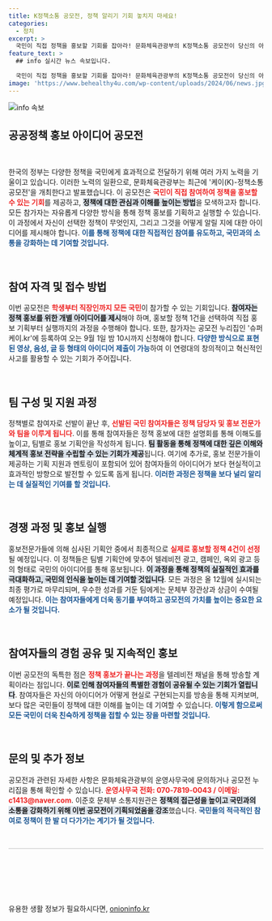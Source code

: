 ```yaml
---
title: K정책소통 공모전, 정책 알리기 기회 놓치지 마세요!
categories:
  - 정치
excerpt: >
  국민이 직접 정책을 홍보할 기회를 잡아라! 문화체육관광부의 K정책소통 공모전이 당신의 아이디어를 기다립니다. 18개 부처의 정책 중 한 가지를 선택해 홍보 기획부터 실행까지 도전하세요! 자세한 내용은 누리집에서 확인하세요.
feature_text: >
  ## info 실시간 뉴스 속보입니다.

  국민이 직접 정책을 홍보할 기회를 잡아라! 문화체육관광부의 K정책소통 공모전이 당신의 아이디어를 기다립니다. 18개 부처의 정책 중 한 가지를 선택해 홍보 기획부터 실행까지 도전하세요! 자세한 내용은 누리집에서 확인하세요.
image: 'https://www.behealthy4u.com/wp-content/uploads/2024/06/news.jpg'
---
```


<p><img src="https://www.behealthy4u.com/wp-content/uploads/2024/06/news.jpg" alt="info 속보" /></p>

<h2 data-ke-size="size26">공공정책 홍보 아이디어 공모전</h2>

<p data-ke-size="size16">&nbsp;</p>

<p>한국의 정부는 다양한 정책을 국민에게 효과적으로 전달하기 위해 여러 가지 노력을 기울이고 있습니다. 이러한 노력의 일환으로, 문화체육관광부는 최근에 '케이(K)-정책소통 공모전'을 개최한다고 발표했습니다. 이 공모전은 <b><span style="color: #ee2323;">국민이 직접 참여하여 정책을 홍보할 수 있는 기회</span></b>를 제공하고, <b><span style="background-color: #21538527;">정책에 대한 관심과 이해를 높이는 방법</span></b>을 모색하고자 합니다. 모든 참가자는 자유롭게 다양한 방식을 통해 정책 홍보를 기획하고 실행할 수 있습니다. 이 과정에서 자신이 선택한 정책이 무엇인지, 그리고 그것을 어떻게 알릴 지에 대한 아이디어를 제시해야 합니다. <b><span style="color: #1a5490;">이를 통해 정책에 대한 직접적인 참여를 유도하고, 국민과의 소통을 강화하는 데 기여할 것입니다.</span></b></p>

<p data-ke-size="size16">&nbsp;</p>

<h2 data-ke-size="size26">참여 자격 및 접수 방법</h2>

<p>이번 공모전은 <b><span style="color: #ee2323;">학생부터 직장인까지 모든 국민</span></b>이 참가할 수 있는 기회입니다. <b><span style="background-color: #21538527;">참여자는 정책 홍보를 위한 개별 아이디어를 제시</span></b>해야 하며, 홍보할 정책 1건을 선택하여 직접 홍보 기획부터 실행까지의 과정을 수행해야 합니다. 또한, 참가자는 공모전 누리집인 '슈퍼케이.kr'에 등록하여 오는 9월 1일 밤 10시까지 신청해야 합니다. <b><span style="color: #1a5490;">다양한 방식으로 표현된 영상, 음성, 글 등 형태의 아이디어 제출이 가능</span></b>하여 이 연령대의 창의적이고 혁신적인 사고를 활용할 수 있는 기회가 주어집니다.</p>

<p data-ke-size="size16">&nbsp;</p>

<h2 data-ke-size="size26">팀 구성 및 지원 과정</h2>

<p>정책별로 참여자로 선발이 끝난 후, <b><span style="color: #ee2323;">선발된 국민 참여자들은 정책 담당자 및 홍보 전문가와 팀을 이루게 됩니다</span></b>. 이를 통해 참여자들은 정책 홍보에 대한 설명회를 통해 이해도를 높이고, 팀별로 홍보 기획안을 작성하게 됩니다. <b><span style="background-color: #21538527;">팀 활동을 통해 정책에 대한 깊은 이해와 체계적 홍보 전략을 수립할 수 있는 기회가 제공</span></b>됩니다. 여기에 추가로, 홍보 전문가들이 제공하는 기획 지원과 멘토링이 포함되어 있어 참여자들의 아이디어가 보다 현실적이고 효과적인 방향으로 발전할 수 있도록 돕게 됩니다. <b><span style="color: #1a5490;">이러한 과정은 정책을 보다 널리 알리는 데 실질적인 기여를 할 것입니다.</span></b></p>

<p data-ke-size="size16">&nbsp;</p>

<h2 data-ke-size="size26">경쟁 과정 및 홍보 실행</h2>

<p>홍보전문가들에 의해 심사된 기획안 중에서 최종적으로 <b><span style="color: #ee2323;">실제로 홍보할 정책 4건이 선정</span></b>될 예정입니다. 이 정책들은 팀별 기획안에 맞추어 텔레비전 광고, 캠페인, 옥외 광고 등의 형태로 국민의 아이디어를 통해 홍보됩니다. <b><span style="background-color: #21538527;">이 과정을 통해 정책의 실질적인 효과를 극대화하고, 국민의 인식을 높이는 데 기여할 것입니다</span></b>. 모든 과정은 올 12월에 실시되는 최종 평가로 마무리되며, 우수한 성과를 거둔 팀에게는 문체부 장관상과 상금이 수여될 예정입니다. <b><span style="color: #1a5490;">이는 참여자들에게 더욱 동기를 부여하고 공모전의 가치를 높이는 중요한 요소가 될 것입니다.</span></b></p>

<p data-ke-size="size16">&nbsp;</p>

<h2 data-ke-size="size26">참여자들의 경험 공유 및 지속적인 홍보</h2>

<p>이번 공모전의 독특한 점은 <b><span style="color: #ee2323;">정책 홍보가 끝나는 과정</span></b>을 텔레비전 채널을 통해 방송할 계획이라는 점입니다. <b><span style="background-color: #21538527;">이로 인해 참여자들의 특별한 경험이 공유될 수 있는 기회가 열립니다</span></b>. 참여자들은 자신의 아이디어가 어떻게 현실로 구현되는지를 방송을 통해 지켜보며, 보다 많은 국민들이 정책에 대한 이해를 높이는 데 기여할 수 있습니다. <b><span style="color: #1a5490;">이렇게 함으로써 모든 국민이 더욱 친숙하게 정책을 접할 수 있는 장을 마련할 것입니다.</span></b></p>

<p data-ke-size="size16">&nbsp;</p>

<h2 data-ke-size="size26">문의 및 추가 정보</h2>

<p>공모전과 관련된 자세한 사항은 문화체육관광부의 운영사무국에 문의하거나 공모전 누리집을 통해 확인할 수 있습니다. <b><span style="color: #ee2323;">운영사무국 전화: 070-7819-0043 / 이메일: c1413@naver.com</span></b>. 이준호 문체부 소통지원관은 <b><span style="background-color: #21538527;">정책의 접근성을 높이고 국민과의 소통을 강화하기 위해 이번 공모전이 기획되었음을 강조</span></b>했습니다. <b><span style="color: #1a5490;">국민들의 적극적인 참여로 정책이 한 발 더 다가가는 계기가 될 것입니다.</span></b></p>

<p data-ke-size="size16">&nbsp;</p>

<hr style="height: 2px; border: none; background-color: #ddd;">

<p data-ke-size="size16">&nbsp;</p>

<p data-ke-size="size16">&nbsp;</p>

<p data-ke-size="size16">&nbsp;</p>
유용한 생활 정보가 필요하시다면, <a href="https://onioninfo.kr" rel="dofollow">onioninfo.kr</a>


